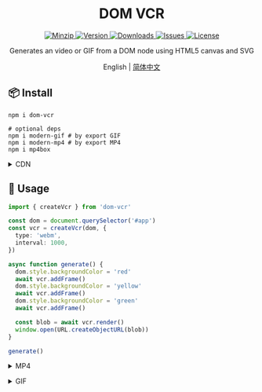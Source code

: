 <h1 align="center">DOM VCR</h1>

<p align="center">
  <a href="https://unpkg.com/dom-vcr">
    <img src="https://img.shields.io/bundlephobia/minzip/dom-vcr" alt="Minzip">
  </a>
  <a href="https://www.npmjs.com/package/dom-vcr">
    <img src="https://img.shields.io/npm/v/dom-vcr.svg" alt="Version">
  </a>
  <a href="https://www.npmjs.com/package/dom-vcr">
    <img src="https://img.shields.io/npm/dm/dom-vcr" alt="Downloads">
  </a>
  <a href="https://github.com/qq15725/dom-vcr/issues">
    <img src="https://img.shields.io/github/issues/qq15725/dom-vcr" alt="Issues">
  </a>
  <a href="https://github.com/qq15725/dom-vcr/blob/master/LICENSE">
    <img src="https://img.shields.io/npm/l/dom-vcr.svg" alt="License">
  </a>
</p>

<p align="center">Generates an video or GIF from a DOM node using HTML5 canvas and SVG</p>

<p align="center">English | <a href="README.zh-CN.md">简体中文</a></p>

## 📦 Install

```shell
npm i dom-vcr

# optional deps
npm i modern-gif # by export GIF
npm i modern-mp4 # by export MP4
npm i mp4box
```

<details>
<summary>CDN</summary><br>

```html
<script src="https://unpkg.com/dom-vcr"></script>
```

<br></details>

## 🦄 Usage

```ts
import { createVcr } from 'dom-vcr'

const dom = document.querySelector('#app')
const vcr = createVcr(dom, {
  type: 'webm',
  interval: 1000,
})

async function generate() {
  dom.style.backgroundColor = 'red'
  await vcr.addFrame()
  dom.style.backgroundColor = 'yellow'
  await vcr.addFrame()
  dom.style.backgroundColor = 'green'
  await vcr.addFrame()

  const blob = await vcr.render()
  window.open(URL.createObjectURL(blob))
}

generate()
```

<details>
<summary>MP4</summary><br>

> Need install `mp4box` 、`modern-mp4`

```ts
import { createVcr } from 'dom-vcr'

const dom = document.querySelector('#app')
const vcr = createVcr(dom, {
  type: 'mp4',
  interval: 1000,
})

async function generate() {
  dom.style.backgroundColor = 'red'
  await vcr.addFrame()
  dom.style.backgroundColor = 'yellow'
  await vcr.addFrame()
  dom.style.backgroundColor = 'green'
  await vcr.addFrame()

  const blob = await vcr.render()
  window.open(URL.createObjectURL(blob))
}

generate()
```

<br></details>

<details>
<summary>GIF</summary><br>

> Need install `modern-gif`

```ts
import { createVcr } from 'dom-vcr'

const dom = document.querySelector('#app')
const vcr = createVcr(dom, {
  type: 'gif',
  interval: 1000,
})

async function generate() {
  dom.style.backgroundColor = 'red'
  await vcr.addFrame()
  dom.style.backgroundColor = 'yellow'
  await vcr.addFrame()
  dom.style.backgroundColor = 'green'
  await vcr.addFrame()

  const blob = await vcr.render()
  window.open(URL.createObjectURL(blob))
}

generate()
```

<br></details>
